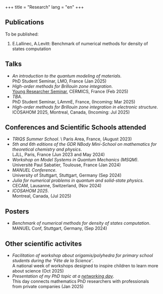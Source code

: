 +++
title = "Research"
lang = "en"
+++

## Publications

To be published:
1. E.Lallinec, A.Levitt: Benchmark of numerical methods for density of states computation

## Talks
* *An introduction to the quantum modeling of materials*. \
 PhD Student Seminar, LMO, France (Jan 2025)
* *High-order methods for Brillouin zone integration*. \
 [Young Researcher Seminar](https://cermics-lab.enpc.fr/seminaires/young-researchers-seminar/), CERMICS, France (Feb 2025) 
* *TBA*. \
 PhD Student Seminar,  LAmmE, France, (Incoming: Mar 2025)
* *High-order methods for Brillouin zone integration in electronic structure*. \
 ICOSAHOM 2025, Montreal, Canada, (Incoming: Jul 2025)

## Conferences and Scientific Schools attended
* *TRIQS Summer School*. \ 
Paris Area, France, (August 2023)
* *5th and 6th editions of the GDR NBody Mini-School on mathematics for theoretical chemistry and physics*. \
 LJLL, Paris, France (Jun 2023 and May 2024)
* *Workshop on Model Systems in Quantum Mechanics (MSQM)*. \
 Université Paul Sabatier, Toulouse, France (Jan 2024)
* *MANUEL Conference*. \
 University of Stuttgart, Stuttgart, Germany (Sep 2024)
* *Julia for numerical problems in quantum and solid-state physics*. \
 CECAM, Lausanne, Switzerland, (Nov 2024)
* *ICOSAHOM 2025*. \
 Montreal, Canada, (Jul 2025)

## Posters
* *Benchmark of numerical methods for density of states computation*. \
 MANUEL Conf, Stuttgart, Germany, (Sep 2024)

## Other scientific activites
* *Facilitation of workshop about origamis/polyhedra for primary school students during the 'Fête de la Science'*.  \
A national week of workshops designed to inspire children to learn more about science (Oct 2025)
* *Presentation of my PhD topic at a [networking day](https://fondation-hadamard.fr/fr/evenements/les-rencontres-mathtech/)*. \
This day connects mathematics PhD researchers with professionals from private companies (Jan 2025)
